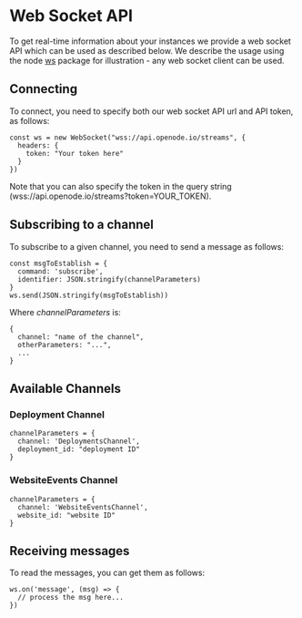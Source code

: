 # Web Socket API

To get real-time information about your instances we provide a web socket API which can be used as described below. We describe the usage using the node [ws](https://www.npmjs.com/package/ws) package for illustration - any web socket client can be used.

## Connecting

To connect, you need to specify both our web socket API url and API token, as follows:

    const ws = new WebSocket("wss://api.openode.io/streams", {
      headers: {
        token: "Your token here"
      }
    })

Note that you can also specify the token in the query string (wss://api.openode.io/streams?token=YOUR\_TOKEN).

## Subscribing to a channel

To subscribe to a given channel, you need to send a message as follows:

    const msgToEstablish = {
      command: 'subscribe',
      identifier: JSON.stringify(channelParameters)
    }
    ws.send(JSON.stringify(msgToEstablish))

Where *channelParameters* is:

    {
      channel: "name of the channel",
      otherParameters: "...",
      ...
    }

## Available Channels

### Deployment Channel

    channelParameters = {
      channel: 'DeploymentsChannel',
      deployment_id: "deployment ID"
    }

### WebsiteEvents Channel

    channelParameters = {
      channel: 'WebsiteEventsChannel',
      website_id: "website ID"
    }

## Receiving messages

To read the messages, you can get them as follows:

    ws.on('message', (msg) => {
      // process the msg here...
    })